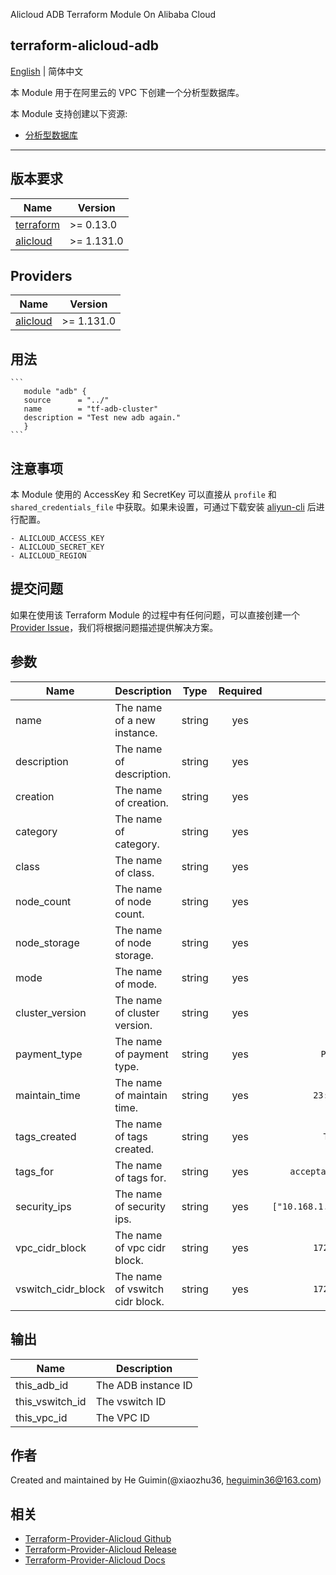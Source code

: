 Alicloud ADB Terraform Module On Alibaba Cloud

terraform-alicloud-adb
---

[English](README.md) | 简体中文

本 Module 用于在阿里云的 VPC 下创建一个分析型数据库。

本 Module 支持创建以下资源:

* [分析型数据库](https://registry.terraform.io/providers/aliyun/alicloud/latest/docs/resources/adb_db_cluster)

----------------------

## 版本要求
| Name | Version |
|------|---------|
| <a name="requirement_terraform"></a> [terraform](#requirement\_terraform) | >= 0.13.0 |
| <a name="requirement_alicloud"></a> [alicloud](#requirement\_alicloud) | >= 1.131.0 |

## Providers
| Name | Version |
|------|---------|
| <a name="provider_alicloud"></a> [alicloud](#provider\_alicloud) | >= 1.131.0 |


## 用法
    ```
       module "adb" {
       source      = "../"
       name        = "tf-adb-cluster"
       description = "Test new adb again."
       }
    ```


## 注意事项
本 Module 使用的 AccessKey 和 SecretKey 可以直接从 `profile` 和 `shared_credentials_file` 中获取。如果未设置，可通过下载安装 [aliyun-cli](https://github.com/aliyun/aliyun-cli#installation) 后进行配置。

    - ALICLOUD_ACCESS_KEY
    - ALICLOUD_SECRET_KEY
    - ALICLOUD_REGION

## 提交问题
如果在使用该 Terraform Module 的过程中有任何问题，可以直接创建一个 [Provider Issue](https://github.com/aliyun/terraform-provider-alicloud/issues/new)，我们将根据问题描述提供解决方案。

## 参数
| Name | Description | Type | Required | Default |
|------|-------------|:----:|:-----:|:-----:|
| name | The name of a new instance. | string | yes | - | 
| description | The name of description. | string | yes | - | 
| creation | The name of creation. | string | yes | `ADB` | 
| category | The name of category. | string | yes | `Cluster` | 
| class | The name of class. | string | yes | `C8` | 
| node_count | The name of node count. | string | yes | `4` | 
| node_storage | The name of node storage. | string | yes | `400` | 
| mode | The name of mode. | string | yes | `reserver` | 
| cluster_version | The name of cluster version. | string | yes | `3.0` | 
| payment_type | The name of payment type. | string | yes | `PayAsYouGo` | 
| maintain_time | The name of maintain time. | string | yes | `23:00Z-00:00Z` | 
| tags_created | The name of tags created. | string | yes | `TF-update` | 
| tags_for | The name of tags for. | string | yes | `acceptance-test-update` | 
| security_ips | The name of security ips. | string | yes | `["10.168.1.12","10.168.1.11"]` | 
| vpc_cidr_block | The name of vpc cidr block. | string | yes | `172.16.0.0/16` | 
| vswitch_cidr_block | The name of vswitch cidr block. | string | yes | `172.16.0.0/24` | 

## 输出
| Name | Description |
|------|-------------|
| this_adb_id | The ADB instance ID |
| this_vswitch_id | The vswitch ID |
| this_vpc_id | The VPC ID |

## 作者
Created and maintained by He Guimin(@xiaozhu36, heguimin36@163.com)

## 相关
* [Terraform-Provider-Alicloud Github](https://github.com/terraform-providers/terraform-provider-alicloud)
* [Terraform-Provider-Alicloud Release](https://releases.hashicorp.com/terraform-provider-alicloud/)
* [Terraform-Provider-Alicloud Docs](https://www.terraform.io/docs/providers/alicloud/index.html)
